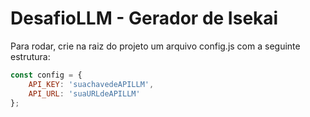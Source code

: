 # DesafioLLM - Gerador de Isekai

Para rodar, crie na raiz do projeto um arquivo config.js com a seguinte estrutura:

```javascript
const config = {
    API_KEY: 'suachavedeAPILLM',
    API_URL: 'suaURLdeAPILLM'
}; 
```

